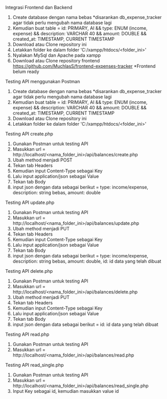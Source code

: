 Integrasi Frontend dan Backend
1. Create database dengan nama bebas *disarankan db_expense_tracker agar tidak perlu mengubah nama database lagi
2. Kemudian buat table = id: PRIMARY, AI && type: ENUM (income, expense) && description: VARCHAR 40 && amount: DOUBLE && created_at: TIMESTAMP, CURRENT TIMESTAMP
3. Download atau Clone repository ini
4. Letakkan folder ke dalam folder 'C:/xampp/htdocs/<folder_ini>'
5. Nyalakan MySql dan Apache pada xampp
6. Download atau Clone repository frontend https://github.com/MuchlasS/frontend-expenses-tracker *Frontend belum ready

Testing API menggunakan Postman
1. Create database dengan nama bebas *disarankan db_expense_tracker agar tidak perlu mengubah nama database lagi
2. Kemudian buat table = id: PRIMARY, AI && type: ENUM (income, expense) && description: VARCHAR 40 && amount: DOUBLE && created_at: TIMESTAMP, CURRENT TIMESTAMP
3. Download atau Clone repository ini
4. Letakkan folder ke dalam folder 'C:/xampp/htdocs/<folder_ini>'

Testing API create.php
1. Gunakan Postman untuk testing API
2. Masukkan url = http://localhost/<nama_folder_ini>/api/balances/create.php
3. Ubah method menjadi POST
4. Tekan tab Headers
5. Kemudian input Content-Type sebagai Key
6. Lalu input application/json sebagai Value
7. Tekan tab Body
8. input json dengan data sebagai berikut = type: income/expense, description: string bebas, amount: double

Testing API update.php
1. Gunakan Postman untuk testing API
2. Masukkan url = http://localhost/<nama_folder_ini>/api/balances/update.php
3. Ubah method menjadi PUT
4. Tekan tab Headers
5. Kemudian input Content-Type sebagai Key
6. Lalu input application/json sebagai Value
7. Tekan tab Body
8. input json dengan data sebagai berikut = type: income/expense, description: string bebas, amount: double, id: id data yang telah dibuat

Testing API delete.php
1. Gunakan Postman untuk testing API
2. Masukkan url = http://localhost/<nama_folder_ini>/api/balances/delete.php
3. Ubah method menjadi PUT
4. Tekan tab Headers
5. Kemudian input Content-Type sebagai Key
6. Lalu input application/json sebagai Value
7. Tekan tab Body
8. input json dengan data sebagai berikut = id: id data yang telah dibuat

Testing API read.php
1. Gunakan Postman untuk testing API
2. Masukkan url = http://localhost/<nama_folder_ini>/api/balances/read.php

Testing API read_single.php
1. Gunakan Postman untuk testing API
2. Masukkan url = http://localhost/<nama_folder_ini>/api/balances/read_single.php
3. Input Key sebagai id, kemudian masukkan value id
